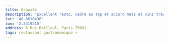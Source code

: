 ```yaml
---
title: Granite
description: "Excellent resto, cadre au top et accord mets et vins très qualitatif ! Ca sent l’étoile prochainement ! (Édité : l'étoile a été obtenu l'année qui a suivi mes 30 ans)"
lat: '48.8610438'
lon: '2.3419215'
address: 6 Rue Bailleul, Paris 75001
tags: restaurant gastronomique ⭐️
---
```

